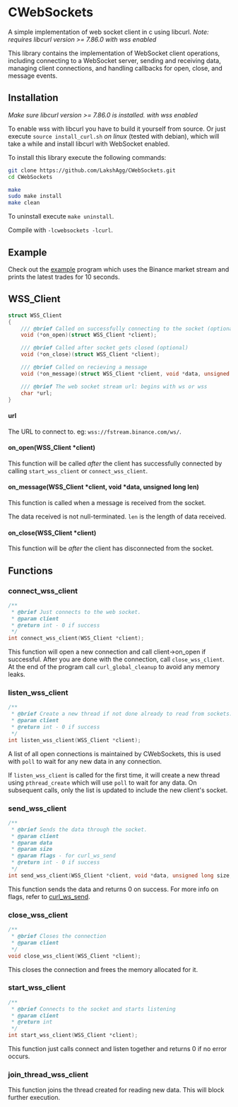 # CWebSockets
A simple implementation of web socket client in c using libcurl. *Note: requires libcurl version >= 7.86.0 with wss enabled*

This library contains the implementation of WebSocket client operations, including connecting to a WebSocket server, sending and receiving data, managing client connections, and handling callbacks for open, close, and message events.

## Installation
*Make sure libcurl version >= 7.86.0 is installed. with wss enabled*

To enable wss with libcurl you have to build it yourself from source. 
Or just execute `source install_curl.sh` *on linux* (tested with debian), which will take a while and install libcurl with WebSocket enabled.

To install this library execute the following commands:
```sh
git clone https://github.com/LakshAgg/CWebSockets.git
cd CWebSockets

make
sudo make install
make clean
```

To uninstall execute `make uninstall`.

Compile with `-lcwebsockets -lcurl`.

## Example
Check out the [example](example.c) program which uses the Binance market stream and prints the latest trades for 10 seconds.

## WSS_Client
```c
struct WSS_Client
{
    /// @brief Called on successfully connecting to the socket (optional)
    void (*on_open)(struct WSS_Client *client);

    /// @brief Called after socket gets closed (optional)
    void (*on_close)(struct WSS_Client *client);

    /// @brief Called on recieving a message
    void (*on_message)(struct WSS_Client *client, void *data, unsigned long len);

    /// @brief The web socket stream url: begins with ws or wss
    char *url;
}
```
#### url
The URL to connect to. eg: `wss://fstream.binance.com/ws/`.

#### on_open(WSS_Client *client)
This function will be called *after* the client has successfully connected by calling `start_wss_client` or `connect_wss_client`.

#### on_message(WSS_Client *client, void *data, unsigned long len)
This function is called when a message is received from the socket.

The data received is not null-terminated.
`len` is the length of data received.

#### on_close(WSS_Client *client)
This function will be *after* the client has disconnected from the socket.

## Functions 
### connect_wss_client
```c
/**
 * @brief Just connects to the web socket.
 * @param client
 * @return int - 0 if success
 */
int connect_wss_client(WSS_Client *client);
```
This function will open a new connection and call client->on_open if successful. After you are done with the connection, call `close_wss_client`. At the end of the program call `curl_global_cleanup` to avoid any memory leaks.

### listen_wss_client
```c
/**
 * @brief Create a new thread if not done already to read from sockets.
 * @param client
 * @return int - 0 if success
 */
int listen_wss_client(WSS_Client *client);
```
A list of all open connections is maintained by CWebSockets, this is used with `poll` to wait for any new data in any connection.

If `listen_wss_client` is called for the first time, it will create a new thread using `pthread_create` which will use `poll` to wait for any data. On subsequent calls, only the list is updated to include the new client's socket.

### send_wss_client
```c
/**
 * @brief Sends the data through the socket.
 * @param client
 * @param data
 * @param size
 * @param flags - for curl_ws_send
 * @return int - 0 if success
 */
int send_wss_client(WSS_Client *client, void *data, unsigned long size, unsigned int flags);
```
This function sends the data and returns 0 on success. For more info on flags, refer to [curl_ws_send](https://curl.se/libcurl/c/curl_ws_send.html).

### close_wss_client
```c
/**
 * @brief Closes the connection
 * @param client
 */
void close_wss_client(WSS_Client *client);
```
This closes the connection and frees the memory allocated for it.

### start_wss_client
```c
/**
 * @brief Connects to the socket and starts listening
 * @param client
 * @return int
 */
int start_wss_client(WSS_Client *client);
```
This function just calls connect and listen together and returns 0 if no error occurs.

### join_thread_wss_client
This function joins the thread created for reading new data. This will block further execution.